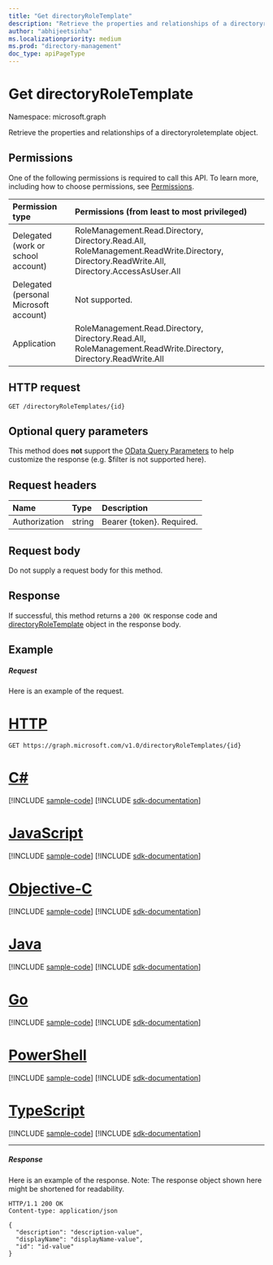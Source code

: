 ```yaml
---
title: "Get directoryRoleTemplate"
description: "Retrieve the properties and relationships of a directoryroletemplate object."
author: "abhijeetsinha"
ms.localizationpriority: medium
ms.prod: "directory-management"
doc_type: apiPageType
---
```


# Get directoryRoleTemplate

Namespace: microsoft.graph

Retrieve the properties and relationships of a directoryroletemplate object.
## Permissions
One of the following permissions is required to call this API. To learn more, including how to choose permissions, see [Permissions](/graph/permissions-reference).

|Permission type      | Permissions (from least to most privileged)              |
|:--------------------|:---------------------------------------------------------|
|Delegated (work or school account) | RoleManagement.Read.Directory, Directory.Read.All, RoleManagement.ReadWrite.Directory, Directory.ReadWrite.All, Directory.AccessAsUser.All    |
|Delegated (personal Microsoft account) | Not supported.    |
|Application | RoleManagement.Read.Directory, Directory.Read.All, RoleManagement.ReadWrite.Directory, Directory.ReadWrite.All |

## HTTP request
<!-- { "blockType": "ignored" } -->
```http
GET /directoryRoleTemplates/{id}
```
## Optional query parameters
This method does **not** support the [OData Query Parameters](/graph/query-parameters) to help customize the response (e.g. $filter is not supported here).

## Request headers
| Name       | Type | Description|
|:-----------|:------|:----------|
| Authorization  | string  | Bearer {token}. Required. |

## Request body
Do not supply a request body for this method.

## Response

If successful, this method returns a `200 OK` response code and [directoryRoleTemplate](../resources/directoryroletemplate.md) object in the response body.
## Example
##### Request
Here is an example of the request.

# [HTTP](#tab/http)
<!-- {
  "blockType": "request",
  "name": "get_directoryroletemplate"
}-->
```msgraph-interactive
GET https://graph.microsoft.com/v1.0/directoryRoleTemplates/{id}
```
# [C#](#tab/csharp)
[!INCLUDE [sample-code](../includes/snippets/csharp/get-directoryroletemplate-csharp-snippets.md)]
[!INCLUDE [sdk-documentation](../includes/snippets/snippets-sdk-documentation-link.md)]

# [JavaScript](#tab/javascript)
[!INCLUDE [sample-code](../includes/snippets/javascript/get-directoryroletemplate-javascript-snippets.md)]
[!INCLUDE [sdk-documentation](../includes/snippets/snippets-sdk-documentation-link.md)]

# [Objective-C](#tab/objc)
[!INCLUDE [sample-code](../includes/snippets/objc/get-directoryroletemplate-objc-snippets.md)]
[!INCLUDE [sdk-documentation](../includes/snippets/snippets-sdk-documentation-link.md)]

# [Java](#tab/java)
[!INCLUDE [sample-code](../includes/snippets/java/get-directoryroletemplate-java-snippets.md)]
[!INCLUDE [sdk-documentation](../includes/snippets/snippets-sdk-documentation-link.md)]

# [Go](#tab/go)
[!INCLUDE [sample-code](../includes/snippets/go/get-directoryroletemplate-go-snippets.md)]
[!INCLUDE [sdk-documentation](../includes/snippets/snippets-sdk-documentation-link.md)]

# [PowerShell](#tab/powershell)
[!INCLUDE [sample-code](../includes/snippets/powershell/get-directoryroletemplate-powershell-snippets.md)]
[!INCLUDE [sdk-documentation](../includes/snippets/snippets-sdk-documentation-link.md)]

# [TypeScript](#tab/typescript)
[!INCLUDE [sample-code](../includes/snippets/typescript/get-directoryroletemplate-typescript-snippets.md)]
[!INCLUDE [sdk-documentation](../includes/snippets/snippets-sdk-documentation-link.md)]

---

##### Response
Here is an example of the response. Note: The response object shown here might be shortened for readability.
<!-- {
  "blockType": "response",
  "truncated": true,
  "@odata.type": "microsoft.graph.directoryRoleTemplate"
} -->
```http
HTTP/1.1 200 OK
Content-type: application/json

{
  "description": "description-value",
  "displayName": "displayName-value",
  "id": "id-value"
}
```

<!-- uuid: 8fcb5dbc-d5aa-4681-8e31-b001d5168d79
2015-10-25 14:57:30 UTC -->
<!-- {
  "type": "#page.annotation",
  "description": "Get directoryRoleTemplate",
  "keywords": "",
  "section": "documentation",
  "tocPath": "",
  "suppressions": [
  ]
}-->
